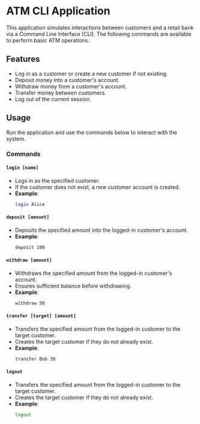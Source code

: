# ATM CLI Application

This application simulates interactions between customers and a retail bank via a Command Line Interface (CLI). The following commands are available to perform basic ATM operations.

## Features
- Log in as a customer or create a new customer if not existing.
- Deposit money into a customer's account.
- Withdraw money from a customer's account.
- Transfer money between customers.
- Log out of the current session.

## Usage
Run the application and use the commands below to interact with the system.

### Commands

#### `login [name]`
- Logs in as the specified customer.
- If the customer does not exist, a new customer account is created.
- **Example**:
  ```bash
  login Alice
    ```

#### `deposit [amount]`
- Deposits the specified amount into the logged-in customer's account.
- **Example**:
  ```bash
  deposit 100
    ```


#### `withdraw [amount]`
- Withdraws the specified amount from the logged-in customer's account.
- Ensures sufficient balance before withdrawing.
- **Example**:
  ```bash
  withdraw 50
    ```

#### `transfer [target] [amount]`
- Transfers the specified amount from the logged-in customer to the target customer.
- Creates the target customer if they do not already exist.
- **Example**:
  ```bash
  transfer Bob 30
    ```

#### `logout`
- Transfers the specified amount from the logged-in customer to the target customer.
- Creates the target customer if they do not already exist.
- **Example**:
  ```bash
  logout
    ```



